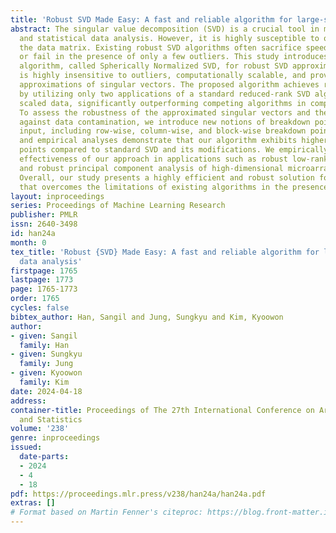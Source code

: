 ```yaml
---
title: 'Robust SVD Made Easy: A fast and reliable algorithm for large-scale data analysis'
abstract: The singular value decomposition (SVD) is a crucial tool in machine learning
  and statistical data analysis. However, it is highly susceptible to outliers in
  the data matrix. Existing robust SVD algorithms often sacrifice speed for robustness
  or fail in the presence of only a few outliers. This study introduces an efficient
  algorithm, called Spherically Normalized SVD, for robust SVD approximation that
  is highly insensitive to outliers, computationally scalable, and provides accurate
  approximations of singular vectors. The proposed algorithm achieves remarkable speed
  by utilizing only two applications of a standard reduced-rank SVD algorithm to appropriately
  scaled data, significantly outperforming competing algorithms in computation times.
  To assess the robustness of the approximated singular vectors and their subspaces
  against data contamination, we introduce new notions of breakdown points for matrix-valued
  input, including row-wise, column-wise, and block-wise breakdown points. Theoretical
  and empirical analyses demonstrate that our algorithm exhibits higher breakdown
  points compared to standard SVD and its modifications. We empirically validate the
  effectiveness of our approach in applications such as robust low-rank approximation
  and robust principal component analysis of high-dimensional microarray datasets.
  Overall, our study presents a highly efficient and robust solution for SVD approximation
  that overcomes the limitations of existing algorithms in the presence of outliers.
layout: inproceedings
series: Proceedings of Machine Learning Research
publisher: PMLR
issn: 2640-3498
id: han24a
month: 0
tex_title: 'Robust {SVD} Made Easy: A fast and reliable algorithm for large-scale
  data analysis'
firstpage: 1765
lastpage: 1773
page: 1765-1773
order: 1765
cycles: false
bibtex_author: Han, Sangil and Jung, Sungkyu and Kim, Kyoowon
author:
- given: Sangil
  family: Han
- given: Sungkyu
  family: Jung
- given: Kyoowon
  family: Kim
date: 2024-04-18
address:
container-title: Proceedings of The 27th International Conference on Artificial Intelligence
  and Statistics
volume: '238'
genre: inproceedings
issued:
  date-parts:
  - 2024
  - 4
  - 18
pdf: https://proceedings.mlr.press/v238/han24a/han24a.pdf
extras: []
# Format based on Martin Fenner's citeproc: https://blog.front-matter.io/posts/citeproc-yaml-for-bibliographies/
---
```

